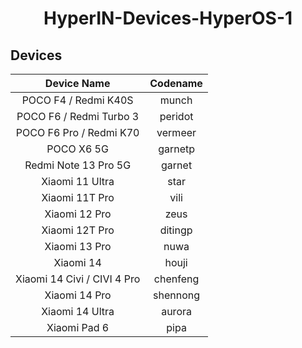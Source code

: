 <div align="center">

# HyperIN-Devices-HyperOS-1

</div>

## Devices

|         Device Name         | Codename |
| :-------------------------: | :------: |
|    POCO F4 / Redmi K40S     |  munch   |
|   POCO F6 / Redmi Turbo 3   | peridot  |
|   POCO F6 Pro / Redmi K70   | vermeer  |
|         POCO X6 5G          | garnetp  |
|    Redmi Note 13 Pro 5G     |  garnet  |
|       Xiaomi 11 Ultra       |   star   |
|       Xiaomi 11T Pro        |   vili   |
|        Xiaomi 12 Pro        |   zeus   |
|       Xiaomi 12T Pro        | ditingp  |
|        Xiaomi 13 Pro        |   nuwa   |
|          Xiaomi 14          |  houji   |
| Xiaomi 14 Civi / CIVI 4 Pro | chenfeng |
|        Xiaomi 14 Pro        | shennong |
|       Xiaomi 14 Ultra       |  aurora  |
|        Xiaomi Pad 6         |   pipa   |
